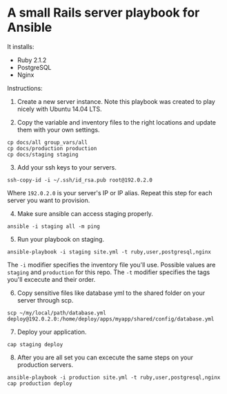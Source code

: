 # A small Rails server playbook for Ansible

It installs:

* Ruby 2.1.2
* PostgreSQL
* Nginx

Instructions:

1. Create a new server instance. Note this playbook was created to play nicely with Ubuntu 14.04 LTS.

2. Copy the variable and inventory files to the right locations and update them with your own settings.

  ```
  cp docs/all group_vars/all
  cp docs/production production
  cp docs/staging staging
  ```

3. Add your ssh keys to your servers.

  ```
  ssh-copy-id -i ~/.ssh/id_rsa.pub root@192.0.2.0
  ```

  Where `192.0.2.0` is your server's IP or IP alias. Repeat this step for each server you want to provision.

4. Make sure ansible can access staging properly.

  ```
  ansible -i staging all -m ping
  ```

5. Run your playbook on staging.

  ```
  ansible-playbook -i staging site.yml -t ruby,user,postgresql,nginx
  ```

  The `-i` modifier specifies the inventory file you'll use. Possible values are `staging` and `production` for this repo.
  The `-t` modifier specifies the tags you'll excecute and their order.

6. Copy sensitive files like database yml to the shared folder on your server through scp.

  ```
  scp ~/my/local/path/database.yml deploy@192.0.2.0:/home/deploy/apps/myapp/shared/config/database.yml
  ```

7. Deploy your application.

  ```
  cap staging deploy
  ```

8. After you are all set you can excecute the same steps on your production servers.

  ```
  ansible-playbook -i production site.yml -t ruby,user,postgresql,nginx
  cap production deploy
  ```
